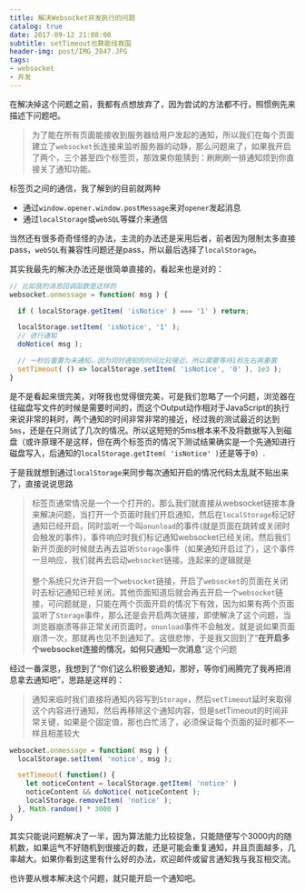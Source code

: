 ```yaml
---
title: 解决Websocket并发执行的问题
catalog: true
date: 2017-09-12 21:08:00
subtitle: setTimeout也算能线救国
header-img: post/IMG_2847.JPG
tags:
- websocket
- 并发
---
```

在解决掉这个问题之前，我都有点想放弃了，因为尝试的方法都不行，照惯例先来描述下问题吧。

> 为了能在所有页面能接收到服务器给用户发起的通知，所以我们在每个页面建立了`websocket`长连接来监听服务器的动静，那么问题来了，如果我开启了两个，三个甚至四个标签页，那效果你能猜到：刷刷刷一排通知烦到你直接关了通知功能。

标签页之间的通信，我了解到的目前就两种
* 通过`window.opener.window.postMessage`来对`opener`发起消息
* 通过`localStorage`或`webSQL`等媒介来通信

当然还有很多奇奇怪怪的办法，主流的办法还是采用后者，前者因为限制太多直接pass，`webSQL`有兼容性问题还是pass，所以最后选择了`localStorage`。

其实我最先的解决办法还是很简单直接的，看起来也是对的：
```js
// 比如我的消息回调函数是这样的
websocket.onmessage = function( msg ) {

  if ( localStorage.getItem( 'isNotice' ) === '1' ) return;

  localStorage.setItem( 'isNotice', '1' );
  // 进行通知
  doNotice( msg );

  // 一秒后重置为未通知，因为同时通知的时间比较接近，所以需要等待1秒左右再重置
  setTimeout( () => localStorage.setItem( 'isNotice', '0' ), 1e3 );
}
```
是不是看起来很完美，对呀我也觉得很完美，可是我们忽略了一个问题，浏览器在往磁盘写文件的时候是需要时间的，而这个Output动作相对于JavaScript的执行来说非常的耗时，两个通知的时间非常非常的接近，经过我的测试最近的达到`5ms`，还是在只测试了几次的情况。所以这短短的5ms根本来不及将数据写入到磁盘（或许原理不是这样，但在两个标签页的情况下测试结果确实是一个先通知进行磁盘写入，后通知的`localStorage.getItem( 'isNotice' )`还是等于`0`）.

于是我就想到通过`localStorage`来同步每次通知开启的情况代码太乱就不贴出来了，直接说说思路
> 标签页通常情况是一个一个打开的，那么我们就直接从websocket链接本身来解决问题，当打开一个页面时我们开启通知，然后在`localStorage`标记好通知已经开启，同时监听一个叫`onunload`的事件(就是页面在跳转或关闭时会触发的事件)，事件响应时我们标记通知websocket已经关闭，然后我们新开页面的时候就去再去监听`Storage`事件（如果通知开启过了），这个事件一旦响应，我们就再去启动`websocket`链接。连起来的逻辑就是<br/><br/>整个系统只允许开启一个`websocket`链接，开启了`websocket`的页面在关闭时去标记通知已经关闭，其他页面知道后就会再去开启一个`websocket`链接，可问题就是，只能在两个页面开启的情况下有效，因为如果有两个页面监听了`Storage`事件，那么还是会开启两次链接，即使解决了这个问题，当浏览器崩溃等非正常关闭页面时，`onunload`事件不会触发，就是说如果页面崩溃一次，那就再也见不到通知了。这很悲惨，于是我又回到了“**在开启多个websocket连接的情况，如何只通知一次消息**”这个问题

经过一番深思，我想到了“你们这么积极要通知，那好，等你们闹腾完了我再把消息拿去通知吧”，思路是这样的：

> 通知来临时我们直接将通知内容写到`Storage`，然后`setTimeout`延时来取得这个内容进行通知，然后再移除这个通知内容，但是setTimeout的时间非常关键，如果是个固定值，那也白忙活了，必须保证每个页面的延时都不一样且相差较大

```js
websocket.onmessage = function( msg ) {
  localStorage.setItem( 'notice', msg );

  setTimeout( function() {
    let noticeContent = localStorage.getItem( 'notice' )
    noticeContent && doNotice( noticeContent );
    localStorage.removeItem( 'notice' );
  }, Math.random() * 3000 )
}
```
其实只能说问题解决了一半，因为算法能力比较捉急，只能随便写个3000内的随机数，如果运气不好随机到很接近的数，还是可能会重复通知，并且页面越多，几率越大。如果你看到这里有什么好的办法，欢迎邮件或留言通知我与我互相交流。

也许要从根本解决这个问题，就只能开启一个通知吧。

